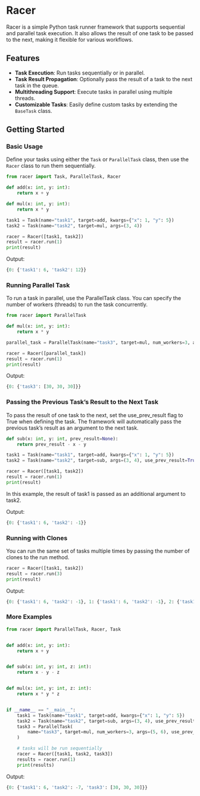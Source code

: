 # Racer

Racer is a simple Python task runner framework that supports sequential and parallel task execution. It also allows the result of one task to be passed to the next, making it flexible for various workflows.

## Features

- **Task Execution**: Run tasks sequentially or in parallel.
- **Task Result Propagation**: Optionally pass the result of a task to the next task in the queue.
- **Multithreading Support**: Execute tasks in parallel using multiple threads.
- **Customizable Tasks**: Easily define custom tasks by extending the `BaseTask` class.


## Getting Started

### Basic Usage
Define your tasks using either the `Task` or `ParallelTask` class, then use the `Racer` class to run them sequentially.

```python
from racer import Task, ParallelTask, Racer

def add(x: int, y: int):
    return x + y

def mul(x: int, y: int):
    return x * y

task1 = Task(name="task1", target=add, kwargs={"x": 1, "y": 5})
task2 = Task(name="task2", target=mul, args=(3, 4))

racer = Racer([task1, task2])
result = racer.run(1)
print(result)
```

Output:
```python
{0: {'task1': 6, 'task2': 12}}
```

### Running Parallel Task
To run a task in parallel, use the ParallelTask class. You can specify the number of workers (threads) to run the task concurrently.

```python
from racer import ParallelTask

def mul(x: int, y: int):
    return x * y

parallel_task = ParallelTask(name="task3", target=mul, num_workers=3, args=(5, 6))

racer = Racer([parallel_task])
result = racer.run(1)
print(result)
```

Output:
```python
{0: {'task3': [30, 30, 30]}}
```

### Passing the Previous Task’s Result to the Next Task
To pass the result of one task to the next, set the use_prev_result flag to True when defining the task. The framework will automatically pass the previous task’s result as an argument to the next task.

```python
def sub(x: int, y: int, prev_result=None):
    return prev_result - x - y

task1 = Task(name="task1", target=add, kwargs={"x": 1, "y": 5})
task2 = Task(name="task2", target=sub, args=(3, 4), use_prev_result=True)

racer = Racer([task1, task2])
result = racer.run(1)
print(result)
```
In this example, the result of task1 is passed as an additional argument to task2.

Output:
```python
{0: {'task1': 6, 'task2': -1}}
```

### Running with Clones
You can run the same set of tasks multiple times by passing the number of clones to the run method.

```python
racer = Racer([task1, task2])
result = racer.run(3)
print(result)
```

Output:
```python
{0: {'task1': 6, 'task2': -1}, 1: {'task1': 6, 'task2': -1}, 2: {'task1': 6, 'task2': -1}}
```

### More Examples
```python
from racer import ParallelTask, Racer, Task


def add(x: int, y: int):
    return x + y


def sub(x: int, y: int, z: int):
    return x - y - z


def mul(x: int, y: int, z: int):
    return x * y * z


if __name__ == "__main__":
    task1 = Task(name="task1", target=add, kwargs={"x": 1, "y": 5})
    task2 = Task(name="task2", target=sub, args=(3, 4), use_prev_result=True)
    task3 = ParallelTask(
        name="task3", target=mul, num_workers=3, args=(5, 6), use_prev_result=True
    )

    # tasks will be run sequentially
    racer = Racer([task1, task2, task3])
    results = racer.run(1)
    print(results)
```

Output:
```python
{0: {'task1': 6, 'task2': -7, 'task3': [30, 30, 30]}}
```
